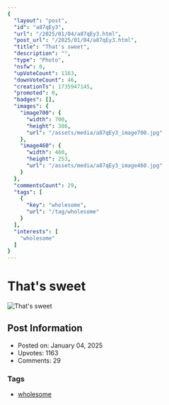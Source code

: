```yaml
---
{
  "layout": "post",
  "id": "a87qEy3",
  "url": "/2025/01/04/a87qEy3.html",
  "post_url": "/2025/01/04/a87qEy3.html",
  "title": "That's sweet",
  "description": "",
  "type": "Photo",
  "nsfw": 0,
  "upVoteCount": 1163,
  "downVoteCount": 46,
  "creationTs": 1735947145,
  "promoted": 0,
  "badges": [],
  "images": {
    "image700": {
      "width": 700,
      "height": 386,
      "url": "/assets/media/a87qEy3_image700.jpg"
    },
    "image460": {
      "width": 460,
      "height": 253,
      "url": "/assets/media/a87qEy3_image460.jpg"
    }
  },
  "commentsCount": 29,
  "tags": [
    {
      "key": "wholesome",
      "url": "/tag/wholesome"
    }
  ],
  "interests": [
    "wholesome"
  ]
}
---
```


# That's sweet

![That's sweet](/assets/media/a87qEy3_image700.jpg)

## Post Information

- Posted on: January 04, 2025
- Upvotes: 1163
- Comments: 29

### Tags

- [wholesome](/tag/wholesome)
